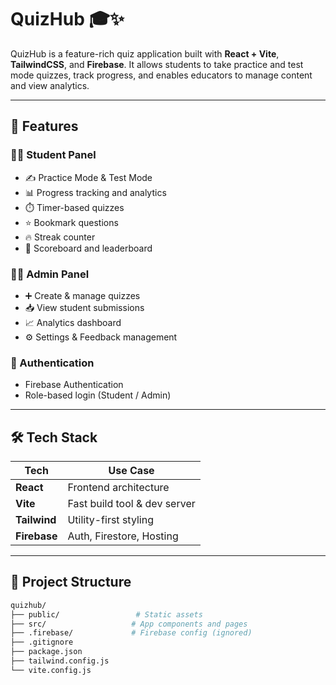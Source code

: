 # QuizHub 🎓✨

QuizHub is a feature-rich quiz application built with **React + Vite**, **TailwindCSS**, and **Firebase**. It allows students to take practice and test mode quizzes, track progress, and enables educators to manage content and view analytics.

---

## 🚀 Features

### 👨‍🎓 Student Panel
- ✍️ Practice Mode & Test Mode
- 📊 Progress tracking and analytics
- ⏱️ Timer-based quizzes
- ⭐ Bookmark questions
- 🔥 Streak counter
- 🎯 Scoreboard and leaderboard

### 🧑‍🏫 Admin Panel
- ➕ Create & manage quizzes
- 📥 View student submissions
- 📈 Analytics dashboard
- ⚙️ Settings & Feedback management

### 🔐 Authentication
- Firebase Authentication
- Role-based login (Student / Admin)

---

## 🛠️ Tech Stack

| Tech         | Use Case                        |
|--------------|----------------------------------|
| **React**    | Frontend architecture           |
| **Vite**     | Fast build tool & dev server    |
| **Tailwind** | Utility-first styling           |
| **Firebase** | Auth, Firestore, Hosting        |

---

## 📁 Project Structure

```bash
quizhub/
├── public/                 # Static assets
├── src/                   # App components and pages
├── .firebase/             # Firebase config (ignored)
├── .gitignore             
├── package.json           
├── tailwind.config.js     
└── vite.config.js         


